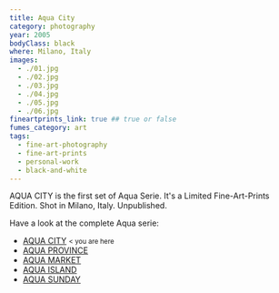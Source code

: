 ```yaml
---
title: Aqua City
category: photography
year: 2005
bodyClass: black
where: Milano, Italy
images:
  - ./01.jpg
  - ./02.jpg
  - ./03.jpg
  - ./04.jpg
  - ./05.jpg
  - ./06.jpg
fineartprints_link: true ## true or false
fumes_category: art
tags:
  - fine-art-photography
  - fine-art-prints
  - personal-work
  - black-and-white
---
```


AQUA CITY is the first set of Aqua Serie. It's a Limited Fine-Art-Prints Edition. Shot in Milano, Italy. Unpublished.

Have a look at the complete Aqua serie:

- [AQUA CITY](./aqua-city) <small class='color_light'> < you are here </small>
- [AQUA PROVINCE](./aqua-province)
- [AQUA MARKET](./aqua-market)
- [AQUA ISLAND](./aqua-island)
- [AQUA SUNDAY](./aqua-sunday)
